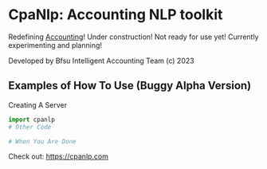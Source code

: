 # CpaNlp: Accounting NLP toolkit
Redefining [Accounting](https://cpanlp.com/overview/redefine)!
Under construction! Not ready for use yet! Currently experimenting and planning!

Developed by Bfsu Intelligent Accounting Team (c) 2023

## Examples of How To Use (Buggy Alpha Version)

Creating A Server

```python
import cpanlp
# Other Code

# When You Are Done
```


Check out: https://cpanlp.com